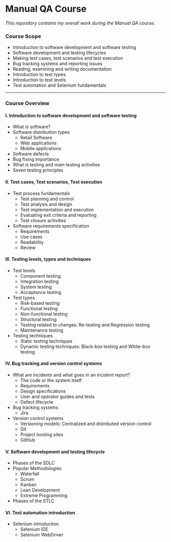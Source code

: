 # Manual QA Course

*This repository contains my overall work during the Manual QA course.*

### Course Scope
* Introduction to software development and software testing
* Software development and testing lifecycles
* Making test cases, test scenarios and test execution
* Bug tracking systems and reporting issues
* Reading, examining and writing documentation
* Introduction to test types
* Introduction to test levels
* Test automation and Selenium fundamentals

------
### Course Overview

#### I. Introduction to software development and software testing
- What is software?
- Software distribution types
  - Retail Software
  - Web applications
  - Mobile applications
- Software defects
- Bug fixing importance
- What is testing and main testing activities
- Seven testing principles


#### II. Test cases, Test scenarios, Test execution
- Test process fundamentals
  - Test planning and control
  - Test analysis and design
  - Test implementation and execution
  - Evaluating exit criteria and reporting
  - Test closure activities
- Software requirements specification
  - Requirements
  - Use cases
  - Readability
  - Review
  
#### III. Testing levels, types and techniques
- Test levels
  - Component testing
  - Integration testing
  - System testing
  - Acceptance testing
- Test types
  - Risk-based testing
  - Functional testing
  - Non-functional testing
  - Structural testing
  - Testing related to changes: Re-testing and Regression testing
  - Maintenance testing
- Testing techniques
  - Static testing techniques
  - Dynamic testing techniques: Black-box testing and White-box testing
  
#### IV. Bug tracking and version control systems
- What are incidents and what goes in an incident report?
  - The code or the system itself
  - Requirements
  - Design specifications
  - User and operator guides and tests
  - Defect lifecycle
- Bug tracking systems
  - Jira
- Version control systems
  - Versioning models: Centralized and distributed version control
  - Git
  - Project hosting sites
  - GitHub
  
#### V. Software development and testing lifecycle
- Phases of the SDLC
- Popular Methodologies
  - Waterfall
  - Scrum
  - Kanban
  - Lean Development
  - Extreme Programming
- Phases of the STLC

#### VI. Test automation introduction
- Selenium introduction
  - Selenium IDE
  - Selenium WebDriver
